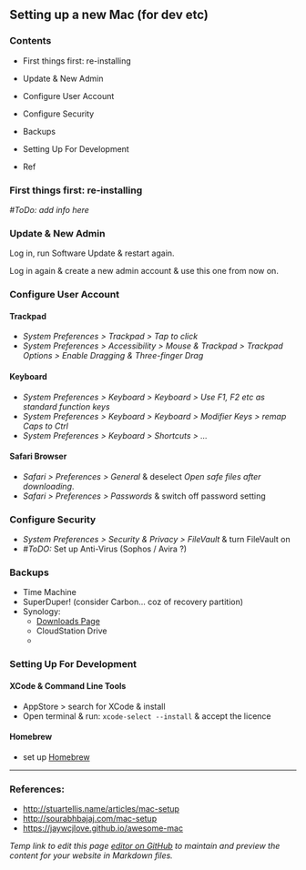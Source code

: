 ## Setting up a new Mac (for dev etc)

### Contents
- First things first: re-installing
- Update & New Admin
- Configure User Account
- Configure Security
- Backups
- Setting Up For Development

- Ref



### First things first: re-installing
_#ToDo: add info here_


### Update & New Admin

Log in, run Software Update & restart again.

Log in again & create a new admin account & use this one from now on.


### Configure User Account

#### Trackpad
- _System Preferences > Trackpad > Tap to click_
- _System Preferences > Accessibility > Mouse & Trackpad > Trackpad Options > Enable Dragging  & Three-finger Drag_

#### Keyboard
- _System Preferences > Keyboard > Keyboard > Use F1, F2 etc as standard function keys_
- _System Preferences > Keyboard > Keyboard > Modifier Keys > remap Caps to Ctrl_
- _System Preferences > Keyboard > Shortcuts > ..._

#### Safari Browser
- _Safari > Preferences > General_ & deselect _Open safe files after downloading_.
- _Safari > Preferences > Passwords_ & switch off password setting


### Configure Security
- _System Preferences > Security & Privacy > FileVault_ & turn FileVault on
- _#ToDO:_ Set up Anti-Virus (Sophos / Avira ?)

### Backups
- Time Machine
- SuperDuper! (consider Carbon... coz of recovery partition)
- Synology:
  - [Downloads Page](https://www.synology.com/en-global/support/download/DS214se#utilities)
  - CloudStation Drive
  - 


### Setting Up For Development

#### XCode & Command Line Tools
- AppStore > search for XCode & install
- Open terminal & run:
 `xcode-select --install`
 & accept the licence

#### Homebrew
- set up [Homebrew](https://brew.sh)


-----
### References:

- http://stuartellis.name/articles/mac-setup
- http://sourabhbajaj.com/mac-setup
- https://jaywcjlove.github.io/awesome-mac


_Temp link to edit this page [editor on GitHub](https://github.com/eltioska/new_mac_setup/edit/master/index.md) to maintain and preview the content for your website in Markdown files._
